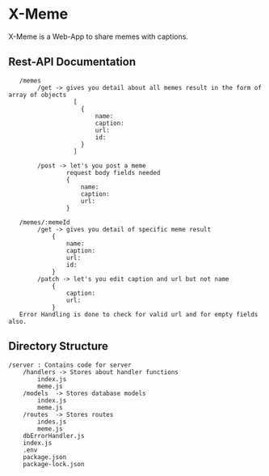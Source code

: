# X-Meme

X-Meme is a Web-App to share memes with captions.

## Rest-API Documentation

       /memes
            /get -> gives you detail about all memes result in the form of array of objects
                      [
                        {
                            name:
                            caption:
                            url:
                            id:
                        }
                      ]
                      
            /post -> let's you post a meme
                    request body fields needed
                    {
                        name:
                        caption:
                        url:
                    }
                    
       /memes/:memeId
            /get -> gives you detail of specific meme result
                {
                    name:
                    caption:
                    url:
                    id:
                }
            /patch -> let's you edit caption and url but not name
                {
                    caption:
                    url:
                }
       Error Handling is done to check for valid url and for empty fields also.




## Directory Structure
    /server : Contains code for server
        /handlers -> Stores about handler functions
            index.js
            meme.js
        /models  -> Stores database models
            index.js
            meme.js
        /routes  -> Stores routes
            indes.js
            meme.js
        dbErrorHandler.js
        index.js
        .env
        package.json
        package-lock.json
        

